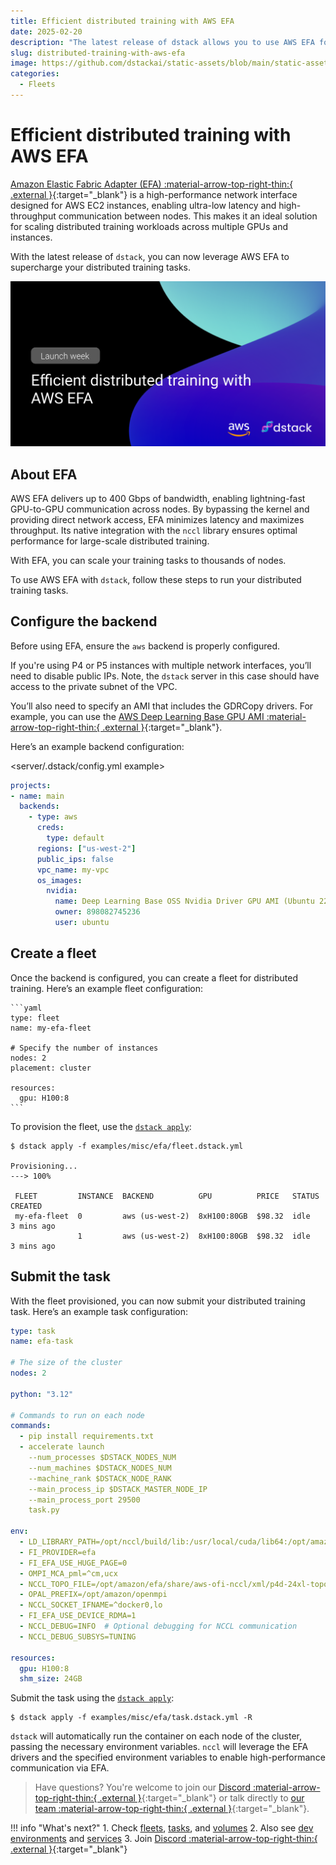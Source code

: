 ```yaml
---
title: Efficient distributed training with AWS EFA
date: 2025-02-20
description: "The latest release of dstack allows you to use AWS EFA for your distributed training tasks."  
slug: distributed-training-with-aws-efa
image: https://github.com/dstackai/static-assets/blob/main/static-assets/images/distributed-training-with-aws-efa-v2.png?raw=true
categories:
  - Fleets
---
```


# Efficient distributed training with AWS EFA

[Amazon Elastic Fabric Adapter (EFA) :material-arrow-top-right-thin:{ .external }](https://aws.amazon.com/hpc/efa/){:target="_blank"} is a high-performance network interface designed for AWS EC2 instances, enabling
ultra-low latency and high-throughput communication between nodes. This makes it an ideal solution for scaling
distributed training workloads across multiple GPUs and instances.

With the latest release of `dstack`, you can now leverage AWS EFA to supercharge your distributed training tasks.

<img src="https://github.com/dstackai/static-assets/blob/main/static-assets/images/distributed-training-with-aws-efa-v2.png?raw=true" width="630"/>

<!-- more -->

## About EFA

AWS EFA delivers up to 400 Gbps of bandwidth, enabling lightning-fast GPU-to-GPU communication across nodes. By
bypassing the kernel and providing direct network access, EFA minimizes latency and maximizes throughput. Its native
integration with the `nccl` library ensures optimal performance for large-scale distributed training.

With EFA, you can scale your training tasks to thousands of nodes.

To use AWS EFA with `dstack`, follow these steps to run your distributed training tasks.

## Configure the backend

Before using EFA, ensure the `aws` backend is properly configured.

If you're using P4 or P5 instances with multiple
network interfaces, you’ll need to disable public IPs. Note, the `dstack`
server in this case should have access to the private subnet of the VPC.

You’ll also need to specify an AMI that includes the GDRCopy drivers. For example, you can use the 
[AWS Deep Learning Base GPU AMI :material-arrow-top-right-thin:{ .external }](https://aws.amazon.com/releasenotes/aws-deep-learning-base-gpu-ami-ubuntu-22-04/){:target="_blank"}.

Here’s an example backend configuration:

<server/.dstack/config.yml example>

<div editor-title="~/.dstack/server/config.yml">

```yaml
projects:
- name: main
  backends:
    - type: aws
      creds:
        type: default
      regions: ["us-west-2"]
      public_ips: false
      vpc_name: my-vpc
      os_images:
        nvidia:
          name: Deep Learning Base OSS Nvidia Driver GPU AMI (Ubuntu 22.04) 20241115
          owner: 898082745236
          user: ubuntu
```

</div>

## Create a fleet

Once the backend is configured, you can create a fleet for distributed training. Here’s an example fleet
configuration:

<div editor-title="examples/misc/fleets/efa.dstack.yml">
    
    ```yaml
    type: fleet
    name: my-efa-fleet
    
    # Specify the number of instances
    nodes: 2
    placement: cluster
    
    resources:
      gpu: H100:8
    ```
    
</div>

To provision the fleet, use the [`dstack apply`](../../docs/reference/cli/dstack/apply.md):

<div class="termy">

```shell
$ dstack apply -f examples/misc/efa/fleet.dstack.yml

Provisioning...
---> 100%

 FLEET         INSTANCE  BACKEND          GPU          PRICE   STATUS  CREATED 
 my-efa-fleet  0         aws (us-west-2)  8xH100:80GB  $98.32  idle    3 mins ago      
               1         aws (us-west-2)  8xH100:80GB  $98.32  idle    3 mins ago    
```

</div>

## Submit the task

With the fleet provisioned, you can now submit your distributed training task. Here’s an example task configuration:

<div editor-title="examples/misc/efa/task.dstack.yml">

```yaml
type: task
name: efa-task

# The size of the cluster
nodes: 2

python: "3.12"

# Commands to run on each node
commands:
  - pip install requirements.txt
  - accelerate launch
    --num_processes $DSTACK_NODES_NUM
    --num_machines $DSTACK_NODES_NUM
    --machine_rank $DSTACK_NODE_RANK
    --main_process_ip $DSTACK_MASTER_NODE_IP
    --main_process_port 29500
    task.py

env:
  - LD_LIBRARY_PATH=/opt/nccl/build/lib:/usr/local/cuda/lib64:/opt/amazon/efa/lib:/opt/amazon/openmpi/lib:/opt/aws-ofi-nccl/lib:$LD_LIBRARY_PATH
  - FI_PROVIDER=efa
  - FI_EFA_USE_HUGE_PAGE=0
  - OMPI_MCA_pml=^cm,ucx
  - NCCL_TOPO_FILE=/opt/amazon/efa/share/aws-ofi-nccl/xml/p4d-24xl-topo.xml  # Typically loaded automatically, might not be necessary
  - OPAL_PREFIX=/opt/amazon/openmpi
  - NCCL_SOCKET_IFNAME=^docker0,lo
  - FI_EFA_USE_DEVICE_RDMA=1
  - NCCL_DEBUG=INFO  # Optional debugging for NCCL communication
  - NCCL_DEBUG_SUBSYS=TUNING

resources:
  gpu: H100:8
  shm_size: 24GB
```

</div>

Submit the task using the [`dstack apply`](../../docs/reference/cli/dstack/apply.md):

<div class="termy">

```shell
$ dstack apply -f examples/misc/efa/task.dstack.yml -R
```

</div>

`dstack` will automatically run the container on each node of the cluster, passing the necessary environment variables.
`nccl` will leverage the EFA drivers and the specified environment variables to enable high-performance communication via
EFA.

> Have questions? You're welcome to join
> our [Discord :material-arrow-top-right-thin:{ .external }](https://discord.gg/u8SmfwPpMd){:target="_blank"} or talk
> directly to [our team :material-arrow-top-right-thin:{ .external }](https://calendly.com/dstackai/discovery-call){:target="_blank"}.

!!! info "What's next?"
    1. Check [fleets](../../docs/concepts/fleets.md), [tasks](../../docs/concepts/tasks.md), and [volumes](../../docs/concepts/volumes.md)
    2. Also see [dev environments](../../docs/concepts/dev-environments.md) and [services](../../docs/concepts/services.md)
    3. Join [Discord :material-arrow-top-right-thin:{ .external }](https://discord.gg/u8SmfwPpMd){:target="_blank"}
